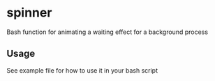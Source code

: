 # spinner
Bash function for animating a waiting effect for a background process

## Usage
See example file for how to use it in your bash script


